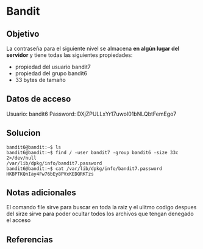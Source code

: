 # Bandit

## Objetivo
La contraseña para el siguiente nivel se almacena **en algún lugar del servidor** y tiene todas las siguientes propiedades:

-   propiedad del usuario bandit7
-   propiedad del grupo bandit6
-   33 bytes de tamaño
## Datos de acceso
Usuario: bandit6
Password: DXjZPULLxYr17uwoI01bNLQbtFemEgo7
## Solucion
```shell
bandit6@bandit:~$ ls
bandit6@bandit:~$ find / -user bandit7 -group bandit6 -size 33c 2>/dev/null
/var/lib/dpkg/info/bandit7.password
bandit6@bandit:~$ cat /var/lib/dpkg/info/bandit7.password
HKBPTKQnIay4Fw76bEy8PVxKEDQRKTzs
```

## Notas adicionales
El comando file sirve para buscar en toda la raiz y el ulitmo codigo despues del sirze sirve para poder ocultar todos los archivos que tengan denegado el acceso
## Referencias


